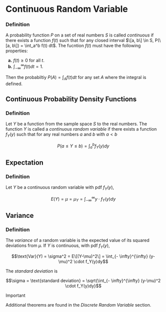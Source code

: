 # Continuous Random Variable
### Definition
A probability function $P$ on a set of real numbers $S$ is called *continuous* if there exists a function $f(t)$ such that for any closed interval $\[a, b\] \in S, P(\[a, b\]) =  \int_a^b f(t) dt$. The fucntion $f(t)$ must have the following properties:

&nbsp; **a.** $f(t) \geq 0$ for all $t$.\
&nbsp; **b.** $\int_{- \infty}^\infty f(t)dt = 1$.

Then the probabiltiy $P(A) = \int_A f(t)dt$ for any set $A$ where the integral is defined.

## Continuous Probability Density Functions
### Definition
Let $Y$ be a function from the sample space $S$ to the real numbers. The function $Y$ is called a *continuous random variable* if there exists a function $f_Y(y)$ such that for any real numbers $a$ and $b$ with $a < b$

$$P(a \leq Y \leq b) = \int_a^b f_Y(y)dy$$

## Expectation
### Definition

Let $Y$ be a continuous random variable with pdf $f_Y(y)$,

$$E(Y) = \mu = \mu_Y= \int_{- \infty}^{\infty} y \cdot f_Y(y)dy$$

## Variance
### Definition
The *variance* of a random variable is the expected value of its squared deviations from $\mu$. If $Y$ is continuous, with pdf $f_Y(y)$, 

$$\text{Var}(Y) = \sigma^2 = E\[(Y-\mu)^2\] = \int_{- \infty}^{\infty} (y-\mu)^2 \cdot f_Y(y)dy$$

The *standard deviation* is 

$$\sigma = \text{standard deviation} = \sqrt{\int_{- \infty}^{\infty} (y-\mu)^2 \cdot f_Y(y)dy}$$

> [!IMPORTANT]
> Additional theorems are found in the *Discrete Random Variable* section.
